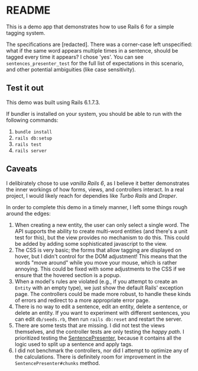 # README

This is a demo app that demonstrates how to use Rails 6 for a simple tagging system.

The specifications are [redacted]. There was a corner-case left unspecified: what if the same word appears
multiple times in a sentence, should be tagged every time it appears? I chose 'yes'. 
You can see `sentences_presenter_test` for the full list of expectations in this scenario, and
other potential ambiguities (like case sensitivity).

## Test it out

This demo was built using Rails 6.1.7.3.

If bundler is installed on your system, you should be able to run with the following commands:

1. `bundle install`
2. `rails db:setup`
3. `rails test`
4. `rails server`

## Caveats

I delibirately chose to use _vanilla Rails 6_, as I believe it better demonstrates the inner workings of how
forms, views, and controllers interact. In a real project, I would likely reach for dependies like _Turbo Rails_
and _Draper_.

In order to complete this demo in a timely manner, I left some things rough around the edges:

1. When creating a new entity, the user can only select a single word. The API supports the ability to create
   multi-word entities (and there's a unit test for this), but the view provides no mechanism to do this.
   This could be added by adding some sophisticated javascript to the view.
2. The CSS is very basic; the forms that allow tagging are displayed on hover, but I didn't control for the DOM adjustment!
   This means that the words "move around" while you move your mouse, which is rather annoying. This could be fixed with some
   adjustments to the CSS if we ensure that the hovered section is a popup.
3. When a model's rules are violated (e.g., if you attempt to create an `Entity` with an empty type), we just show the
   default Rails' exception page. The controllers could be made more robust, to handle these kinds of errors and redirect
   to a more appropriate error page.
4. There is no way to edit a sentence, edit an entity, delete a sentence, or delete an entity. If you want to experiment
   with different sentences, you can edit `db/seeds.rb`, then run `rails db:reset` and restart the server.
5. There are some tests that are missing. I did not test the views themselves, and the controller tests are
   only testing the _happy path_. I prioritized testing the [SentencePresenter](app/presenters/sentence_presenter.rb),
   because it contains all the logic used to split up a sentence and apply tags.
6. I did not benchmark the controllers, nor did I attempt to optimize any of the calculations. There is definitely room
   for improvement in the `SentencePresenter#chunks` method.
